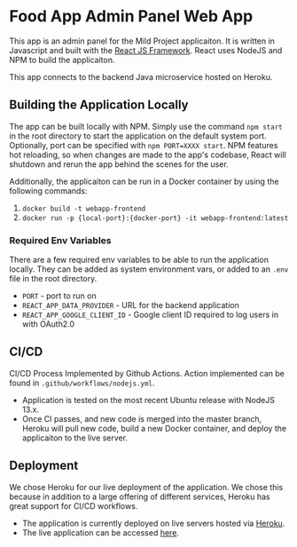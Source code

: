 # Food App Admin Panel Web App

This app is an admin panel for the Mild Project applicaiton. It is written in Javascript and built with the [React JS Framework](https://reactjs.org). React uses NodeJS and NPM to build the applicaiton.

This app connects to the backend Java microservice hosted on Heroku.

## Building the Application Locally

The app can be built locally with NPM. Simply use the command `npm start` in the root directory to start the application on the default system port. Optionally, port can be specified with `npm PORT=XXXX start`. NPM features hot reloading, so when changes are made to the app's codebase, React will shutdown and rerun the app behind the scenes for the user.

Additionally, the applicaiton can be run in a Docker container by using the following commands:

1. `docker build -t webapp-frontend`
2. `docker run -p {local-port}:{docker-port} -it webapp-frontend:latest`

### Required Env Variables

There are a few required env variables to be able to run the application locally. They can be added as system environment vars, or added to an `.env` file in the root directory.

- `PORT` - port to run on
- `REACT_APP_DATA_PROVIDER` - URL for the backend application
- `REACT_APP_GOOGLE_CLIENT_ID` - Google client ID required to log users in with OAuth2.0

## CI/CD

CI/CD Process Implemented by Github Actions.
Action implemented can be found in `.github/workflows/nodejs.yml`.

- Application is tested on the most recent Ubuntu release with NodeJS 13.x.
- Once CI passes, and new code is merged into the master branch, Heroku will pull new code, build a new Docker container, and deploy the applicaiton to the live server.

## Deployment

We chose Heroku for our live deployment of the application. We chose this because in addition to a large offering of different services, Heroku has great support for CI/CD workflows.

- The application is currently deployed on live servers hosted via [Heroku](https://www.heroku.com).
- The live application can be accessed [here](https://mild-project.herokuapp.com).
